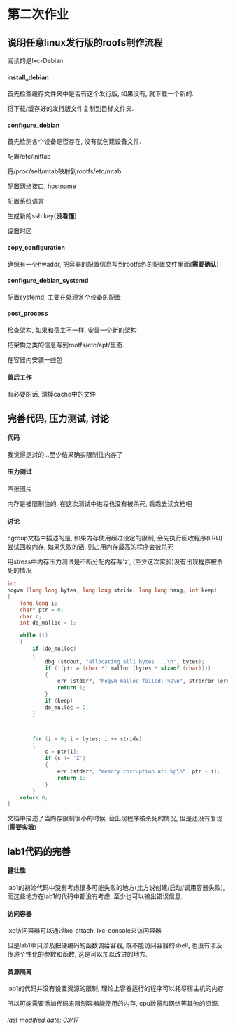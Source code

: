# 第二次作业

## 说明任意linux发行版的roofs制作流程

阅读的是lxc-Debian

#### install_debian

首先检查缓存文件夹中是否有这个发行版, 如果没有, 就下载一个新的.

将下载/缓存好的发行版文件复制到目标文件夹.

#### configure_debian

首先检测各个设备是否存在, 没有就创建设备文件.

配置/etc/inittab

将/proc/self/mtab映射到rootfs/etc/mtab

配置网络接口, hostname

配置系统语言

生成新的ssh key(**没看懂**)

设置时区

#### copy_configuration

确保有一个hwaddr, 把容器的配置信息写到rootfs外的配置文件里面(**需要确认**)

#### configure_debian_systemd

配置systemd, 主要在处理各个设备的配置

#### post_process

检查架构, 如果和宿主不一样, 安装一个新的架构

把架构之类的信息写到rootfs/etc/apt/里面.

在容器内安装一些包

#### 善后工作

有必要的话, 清掉cache中的文件

## 完善代码, 压力测试, 讨论

#### 代码

我觉得是对的...至少结果确实限制住内存了

#### 压力测试

四张图片

内存是被限制住的, 在这次测试中进程也没有被杀死, 乖乖去读文档吧

#### 讨论

cgroup文档中描述的是, 如果内存使用超过设定的限制, 会先执行回收程序(LRU)尝试回收内存, 如果失败的话, 则占用内存最高的程序会被杀死

用stress中内存压力测试是不断分配内存写'z', (至少这次实验)没有出现程序被杀死的情况

```c
int
hogvm (long long bytes, long long stride, long long hang, int keep)
{
    long long i;
    char* ptr = 0;
    char c;
    int do_malloc = 1;

    while (1)
    {
        if (do_malloc)
        {
            dbg (stdout, "allocating %lli bytes ...\n", bytes);
            if (!(ptr = (char *) malloc (bytes * sizeof (char))))
            {
                err (stderr, "hogvm malloc failed: %s\n", strerror (errno));
                return 1;
            }
            if (keep)
            do_malloc = 0;
        }



        for (i = 0; i < bytes; i += stride)
        {
            c = ptr[i];
            if (c != 'Z')
            {
                err (stderr, "memory corruption at: %p\n", ptr + i);
                return 1;
            }
        }
    return 0;
}
```

文档中描述了当内存限制很小的时候,  会出现程序被杀死的情况, 但是还没有复现 (**需要实验**)

## lab1代码的完善

#### 健壮性

lab1的初始代码中没有考虑很多可能失败的地方(比方说创建/启动/调用容器失败),而这些地方在lab1的代码中都没有考虑, 至少也可以输出错误信息.

#### 访问容器

lxc访问容器可以通过lxc-attach, lxc-console来访问容器

但是lab1中只涉及把硬编码的函数调给容器, 既不能访问容器的shell, 也没有涉及传递个性化的参数和函数, 这是可以加以改进的地方.

#### 资源隔离

lab1的代码并没有设置资源的限制, 理论上容器运行的程序可以耗尽宿主机的内存

所以可能需要添加代码来限制容器能使用的内存, cpu数量和网络等其他的资源.

###### last modified date: 03/17
